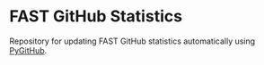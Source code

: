 FAST GitHub Statistics
=========================
Repository for updating FAST GitHub statistics automatically using [PyGitHub](https://github.com/PyGithub/PyGithub).